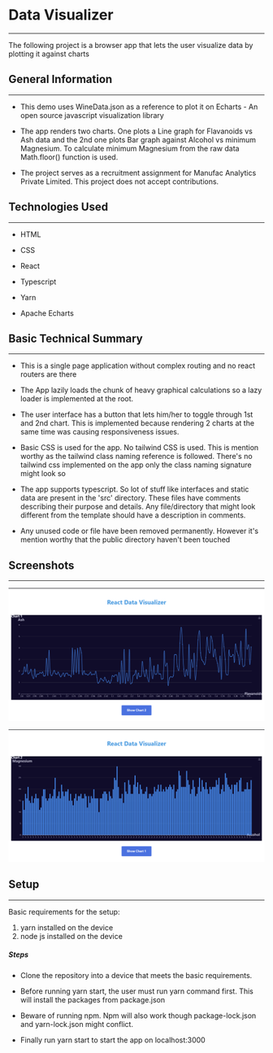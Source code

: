 <h1>Data Visualizer</h1>
<hr><p>The following project is a browser app that lets the user visualize data by plotting it against charts</p><h2>General Information</h2>
<hr><ul>
<li>This demo uses WineData.json as a reference to plot it on Echarts - An open source javascript visualization library</li>
</ul><ul>
<li>The app renders two charts. One plots a Line graph for Flavanoids vs Ash data and the 2nd one plots Bar graph against Alcohol vs minimum Magnesium. To calculate minimum Magnesium from the raw data Math.floor() function is used.</li>
</ul><ul>
<li>The project serves as a recruitment assignment for Manufac Analytics Private Limited. This project does not accept contributions.</li>
</ul><h2>Technologies Used</h2>
<hr><ul>
<li>HTML</li>
</ul><ul>
<li>CSS</li>
</ul><ul>
<li>React</li>
</ul><ul>
<li>Typescript</li>
</ul><ul>
<li>Yarn</li>
</ul><ul>
<li>Apache Echarts</li>
</ul><h2>Basic Technical Summary</h2>
<hr><ul>
<li>This is a single page application without complex routing and no react routers are there</li>
</ul><ul>
<li>The App lazily loads the chunk of heavy graphical calculations so a lazy loader is implemented at the root.</li>
</ul><ul>
<li>The user interface has a button that lets him/her to toggle through 1st and 2nd chart. This is implemented because rendering 2 charts at the same time was causing responsiveness issues.</li>
</ul><ul>
<li>Basic CSS is used for the app. No tailwind CSS is used. This is mention worthy as the tailwind class naming reference is followed. There's no tailwind css implemented on the app only the class naming signature might look so</li>
</ul><ul>
<li>The app supports typescript. So lot of stuff like interfaces and static data are present in the 'src' directory. These files have comments describing their purpose and details. Any file/directory that might look different from the template should have a description in comments.</li>
</ul><ul>
<li>Any unused code or file have been removed permanently. However it's mention worthy that the public directory haven't been touched</li>
</ul><h2>Screenshots</h2>
<hr><p><img src="https://github.com/theDevSoham/web_data_visualizer/blob/main/src/assets/images/Chart%201.png" alt=""></p><p><img src="https://github.com/theDevSoham/web_data_visualizer/blob/main/src/assets/images/Chart%203.png" alt=""></p><h2>Setup</h2>
<hr><p>Basic requirements for the setup:</p>
<ol>
<li>yarn installed on the device</li>
<li>node js installed on the device</li>
</ol><h5>Steps</h5><ul>
<li>Clone the repository into a device that meets the basic requirements.</li>
</ul><ul>
<li>Before running yarn start, the user must run yarn command first. This will install the packages from package.json</li>
</ul><ul>
<li>Beware of running npm. Npm will also work though package-lock.json and yarn-lock.json might conflict.</li>
</ul><ul>
<li>Finally run yarn start to start the app on localhost:3000</li>
</ul>
